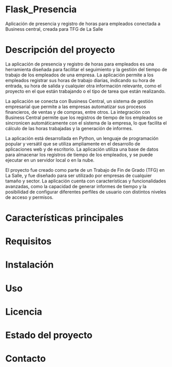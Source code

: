 # Flask_Presencia
Aplicación de presencia y registro de horas para empleados conectada a Business central, creada para TFG de La Salle

# Descripción del proyecto

La aplicación de presencia y registro de horas para empleados es una herramienta diseñada para facilitar el seguimiento y la gestión del tiempo de trabajo de los empleados de una empresa. La aplicación permite a los empleados registrar sus horas de trabajo diarias, indicando su hora de entrada, su hora de salida y cualquier otra información relevante, como el proyecto en el que están trabajando o el tipo de tarea que están realizando.

La aplicación se conecta con Business Central, un sistema de gestión empresarial que permite a las empresas automatizar sus procesos financieros, de ventas y de compras, entre otros. La integración con Business Central permite que los registros de tiempo de los empleados se sincronicen automáticamente con el sistema de la empresa, lo que facilita el cálculo de las horas trabajadas y la generación de informes.

La aplicación está desarrollada en Python, un lenguaje de programación popular y versátil que se utiliza ampliamente en el desarrollo de aplicaciones web y de escritorio. La aplicación utiliza una base de datos para almacenar los registros de tiempo de los empleados, y se puede ejecutar en un servidor local o en la nube.

El proyecto fue creado como parte de un Trabajo de Fin de Grado (TFG) en La Salle, y fue diseñado para ser utilizado por empresas de cualquier tamaño y sector. La aplicación cuenta con características y funcionalidades avanzadas, como la capacidad de generar informes de tiempo y la posibilidad de configurar diferentes perfiles de usuario con distintos niveles de acceso y permisos.

# Características principales 
# Requisitos 
# Instalación
# Uso
# Licencia
# Estado del proyecto
# Contacto
